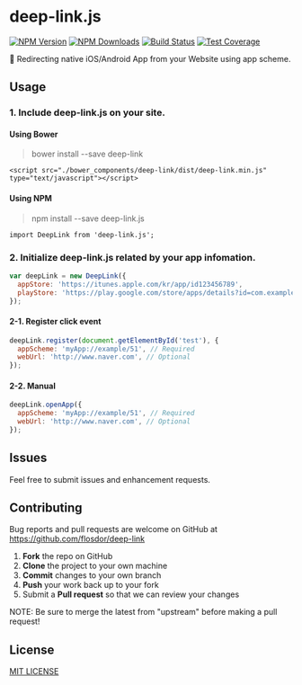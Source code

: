 # deep-link.js

[![NPM Version][npm-image]][npm-url]
[![NPM Downloads][downloads-image]][downloads-url]
[![Build Status][travis-image]][travis-url]
[![Test Coverage][coveralls-image]][coveralls-url]

🌈 Redirecting native iOS/Android App from your Website using app scheme.

## Usage
### 1. Include deep-link.js on your site.

#### Using Bower
> bower install --save deep-link
```
<script src="./bower_components/deep-link/dist/deep-link.min.js" type="text/javascript"></script>
```

#### Using NPM
> npm install --save deep-link.js
```
import DeepLink from 'deep-link.js';
```

### 2. Initialize deep-link.js related by your app infomation.
```javascript
var deepLink = new DeepLink({
  appStore: 'https://itunes.apple.com/kr/app/id123456789',
  playStore: 'https://play.google.com/store/apps/details?id=com.example.myApp',
});
```

#### 2-1. Register click event
```javascript
deepLink.register(document.getElementById('test'), {
  appScheme: 'myApp://example/51', // Required
  webUrl: 'http://www.naver.com', // Optional
});
```

#### 2-2. Manual
```javascript
deepLink.openApp({
  appScheme: 'myApp://example/51', // Required
  webUrl: 'http://www.naver.com', // Optional
});
```

## Issues
Feel free to submit issues and enhancement requests.

## Contributing
Bug reports and pull requests are welcome on GitHub at https://github.com/flosdor/deep-link

 1. **Fork** the repo on GitHub
 2. **Clone** the project to your own machine
 3. **Commit** changes to your own branch
 4. **Push** your work back up to your fork
 5. Submit a **Pull request** so that we can review your changes

NOTE: Be sure to merge the latest from "upstream" before making a pull request!

## License

[MIT LICENSE](LICENSE)

[npm-image]: https://img.shields.io/npm/v/deep-link.js.svg
[npm-url]: https://npmjs.org/package/deep-link.js
[travis-image]: https://img.shields.io/travis/flosdor/deep-link/master.svg
[travis-url]: https://travis-ci.org/flosdor/deep-link
[coveralls-image]: https://coveralls.io/repos/github/flosdor/deep-link/badge.svg
[coveralls-url]: https://coveralls.io/github/flosdor/deep-link
[downloads-image]: https://img.shields.io/npm/dm/deep-link.js.svg
[downloads-url]: https://npmjs.org/package/deep-link.js
